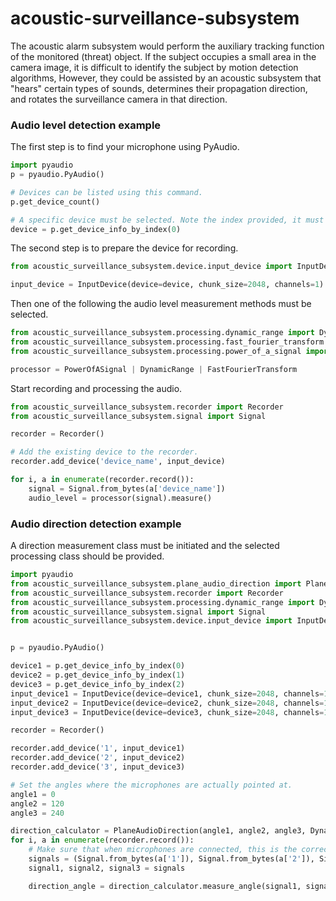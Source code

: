 # acoustic-surveillance-subsystem
The acoustic alarm subsystem would perform the auxiliary tracking function of the monitored (threat) object. If the subject occupies a small area in the camera image, it is difficult to identify  the subject  by motion detection algorithms, However, they could be assisted by an acoustic subsystem that "hears" certain types of sounds, determines their propagation direction, and rotates the surveillance camera in that direction.

### Audio level detection example
The first step is to find your microphone using PyAudio.
```python
import pyaudio
p = pyaudio.PyAudio()

# Devices can be listed using this command.
p.get_device_count()

# A specific device must be selected. Note the index provided, it must be a number the previous command.
device = p.get_device_info_by_index(0)
```

The second step is to prepare the device for recording.
```python
from acoustic_surveillance_subsystem.device.input_device import InputDevice

input_device = InputDevice(device=device, chunk_size=2048, channels=1)
```

Then one of the following the audio level measurement methods must be selected.
```python
from acoustic_surveillance_subsystem.processing.dynamic_range import DynamicRange
from acoustic_surveillance_subsystem.processing.fast_fourier_transform import FastFourierTransform
from acoustic_surveillance_subsystem.processing.power_of_a_signal import PowerOfASignal

processor = PowerOfASignal | DynamicRange | FastFourierTransform
```

Start recording and processing the audio.
```python
from acoustic_surveillance_subsystem.recorder import Recorder
from acoustic_surveillance_subsystem.signal import Signal

recorder = Recorder()

# Add the existing device to the recorder.
recorder.add_device('device_name', input_device)

for i, a in enumerate(recorder.record()):
    signal = Signal.from_bytes(a['device_name'])
    audio_level = processor(signal).measure()
```

### Audio direction detection example
A direction measurement class must be initiated and the selected processing class should be provided.
```python
import pyaudio
from acoustic_surveillance_subsystem.plane_audio_direction import PlaneAudioDirection
from acoustic_surveillance_subsystem.recorder import Recorder
from acoustic_surveillance_subsystem.processing.dynamic_range import DynamicRange
from acoustic_surveillance_subsystem.signal import Signal
from acoustic_surveillance_subsystem.device.input_device import InputDevice


p = pyaudio.PyAudio()

device1 = p.get_device_info_by_index(0)
device2 = p.get_device_info_by_index(1)
device3 = p.get_device_info_by_index(2)
input_device1 = InputDevice(device=device1, chunk_size=2048, channels=1)
input_device2 = InputDevice(device=device2, chunk_size=2048, channels=1)
input_device3 = InputDevice(device=device3, chunk_size=2048, channels=1)

recorder = Recorder()

recorder.add_device('1', input_device1)
recorder.add_device('2', input_device2)
recorder.add_device('3', input_device3)

# Set the angles where the microphones are actually pointed at.
angle1 = 0
angle2 = 120
angle3 = 240

direction_calculator = PlaneAudioDirection(angle1, angle2, angle3, DynamicRange)
for i, a in enumerate(recorder.record()):
    # Make sure that when microphones are connected, this is the correct order.
    signals = (Signal.from_bytes(a['1']), Signal.from_bytes(a['2']), Signal.from_bytes(a['3']))
    signal1, signal2, signal3 = signals

    direction_angle = direction_calculator.measure_angle(signal1, signal2, signal3)
```